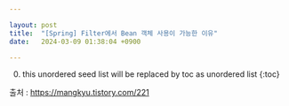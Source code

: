 ```yaml
---

layout: post
title:  "[Spring] Filter에서 Bean 객체 사용이 가능한 이유"
date:   2024-03-09 01:38:04 +0900

---
```


0. this unordered seed list will be replaced by toc as unordered list
{:toc}


출처 : https://mangkyu.tistory.com/221